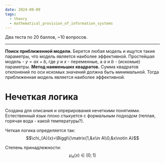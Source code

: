 ```yaml
---
date: 2024-09-09
tags:
  - theory
  - mathematical_provision_of_information_systems
---
```

Два теста по 20 баллов, ~10 вопросов.

---
**Поиск приближенной модели.** Берется любая модель и ищутся такие параметры, что модель является наиболее эффективной.
Простейшая модель - $y=ax+b$, где $y$ и $x$ - переменные, а $a$ и $b$ - (искомые) параметры.
**Метод наименьших квадратов.** Сумма квадратов отклонений по оси искомых значений должна быть минимальной. Тогда приближенная модель является наиболее эффективной.

# Нечеткая логика
Создана для описания и опрерирования нечеткими понятиями. Естественный язык плохо стыкуется с формальным подходом (теплая, горячая вода - какой температуры?).

Четкая логика определяется так:
$$\chi_{A}(x)=\Biggl\{\matrix{1,&x\in A\\0,&x\notin A}$$

Степень принадлежности: $$\mu_{A}(x)\in[0;1]$$
